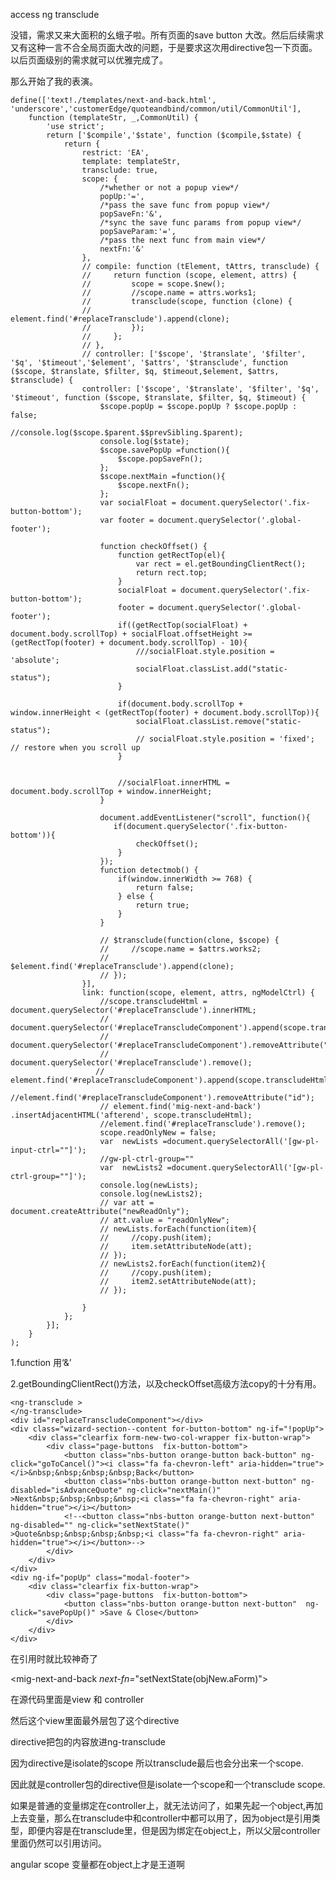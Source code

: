 access ng transclude

没错，需求又来大面积的幺蛾子啦。所有页面的save button 大改。然后后续需求又有这种一言不合全局页面大改的问题，于是要求这次用directive包一下页面。以后页面级别的需求就可以优雅完成了。

那么开始了我的表演。

    define(['text!./templates/next-and-back.html', 'underscore','customerEdge/quoteandbind/common/util/CommonUtil'],
        function (templateStr, _,CommonUtil) {
            'use strict';
            return ['$compile','$state', function ($compile,$state) {
                return {
                    restrict: 'EA',
                    template: templateStr,
                    transclude: true,
                    scope: {
                        /*whether or not a popup view*/
                        popUp:'=',
                        /*pass the save func from popup view*/
                        popSaveFn:'&',
                        /*sync the save func params from popup view*/
                        popSaveParam:'=',
                        /*pass the next func from main view*/
                        nextFn:'&'
                    },
                    // compile: function (tElement, tAttrs, transclude) {
                    //     return function (scope, element, attrs) {
                    //         scope = scope.$new();
                    //         //scope.name = attrs.works1;
                    //         transclude(scope, function (clone) {
                    //             element.find('#replaceTransclude').append(clone);
                    //         });
                    //     };
                    // },
                    // controller: ['$scope', '$translate', '$filter', '$q', '$timeout','$element', '$attrs', '$transclude', function ($scope, $translate, $filter, $q, $timeout,$element, $attrs, $transclude) {
                    controller: ['$scope', '$translate', '$filter', '$q', '$timeout', function ($scope, $translate, $filter, $q, $timeout) {
                        $scope.popUp = $scope.popUp ? $scope.popUp : false;
                        //console.log($scope.$parent.$$prevSibling.$parent);
                        console.log($state);
                        $scope.savePopUp =function(){
                            $scope.popSaveFn();
                        };
                        $scope.nextMain =function(){
                            $scope.nextFn();
                        };
                        var socialFloat = document.querySelector('.fix-button-bottom');
                        var footer = document.querySelector('.global-footer');
    
                        function checkOffset() {
                            function getRectTop(el){
                                var rect = el.getBoundingClientRect();
                                return rect.top;
                            }
                            socialFloat = document.querySelector('.fix-button-bottom');
                            footer = document.querySelector('.global-footer');
                            if((getRectTop(socialFloat) + document.body.scrollTop) + socialFloat.offsetHeight >= (getRectTop(footer) + document.body.scrollTop) - 10){
                                ///socialFloat.style.position = 'absolute';
                                socialFloat.classList.add("static-status");
                            }
    
                            if(document.body.scrollTop + window.innerHeight < (getRectTop(footer) + document.body.scrollTop)){
                                socialFloat.classList.remove("static-status");
                                // socialFloat.style.position = 'fixed'; // restore when you scroll up
                            }
    
    
                            //socialFloat.innerHTML = document.body.scrollTop + window.innerHeight;
                        }
    
                        document.addEventListener("scroll", function(){
                           if(document.querySelector('.fix-button-bottom')){
                                checkOffset();
                            }
                        });
                        function detectmob() {
                            if(window.innerWidth >= 768) {
                                return false;
                            } else {
                                return true;
                            }
                        }
    
                        // $transclude(function(clone, $scope) {
                        //     //scope.name = $attrs.works2;
                        //     $element.find('#replaceTransclude').append(clone);
                        // });
                    }],
                    link: function(scope, element, attrs, ngModelCtrl) {
                        //scope.transcludeHtml = document.querySelector('#replaceTransclude').innerHTML;
                        // document.querySelector('#replaceTranscludeComponent').append(scope.transcludeHtml);
                        // document.querySelector('#replaceTranscludeComponent').removeAttribute("id");
                        // document.querySelector('#replaceTransclude').remove();
                       // element.find('#replaceTranscludeComponent').append(scope.transcludeHtml);
                        //element.find('#replaceTranscludeComponent').removeAttribute("id");
                        // element.find('mig-next-and-back') .insertAdjacentHTML('afterend', scope.transcludeHtml);
                        //element.find('#replaceTransclude').remove();
                        scope.readOnlyNew = false;
                        var  newLists =document.querySelectorAll('[gw-pl-input-ctrl=""]');
                        //gw-pl-ctrl-group=""
                        var  newLists2 =document.querySelectorAll('[gw-pl-ctrl-group=""]');
                        console.log(newLists);
                        console.log(newLists2);
                        // var att = document.createAttribute("newReadOnly");
                        // att.value = "readOnlyNew";
                        // newLists.forEach(function(item){
                        //     //copy.push(item);
                        //     item.setAttributeNode(att);
                        // });
                        // newLists2.forEach(function(item2){
                        //     //copy.push(item);
                        //     item2.setAttributeNode(att);
                        // });
    
                    }
                };
            }];
        }
    );
    

1.function 用‘&’

2.getBoundingClientRect()方法，以及checkOffset高级方法copy的十分有用。

    <ng-transclude >
    </ng-transclude>
    <div id="replaceTranscludeComponent"></div>
    <div class="wizard-section--content for-button-bottom" ng-if="!popUp">
        <div class="clearfix form-new-two-col-wrapper fix-button-wrap">
            <div class="page-buttons  fix-button-bottom">
                <button class="nbs-button orange-button back-button" ng-click="goToCancel()"><i class="fa fa-chevron-left" aria-hidden="true"></i>&nbsp;&nbsp;&nbsp;&nbsp;Back</button>
                <button class="nbs-button orange-button next-button" ng-disabled="isAdvanceQuote" ng-click="nextMain()" >Next&nbsp;&nbsp;&nbsp;&nbsp;<i class="fa fa-chevron-right" aria-hidden="true"></i></button>
                <!--<button class="nbs-button orange-button next-button" ng-disabled="" ng-click="setNextState()" >Quote&nbsp;&nbsp;&nbsp;&nbsp;<i class="fa fa-chevron-right" aria-hidden="true"></i></button>-->
            </div>
        </div>
    </div>
    <div ng-if="popUp" class="modal-footer">
        <div class="clearfix fix-button-wrap">
            <div class="page-buttons  fix-button-bottom">
                <button class="nbs-button orange-button next-button"  ng-click="savePopUp()" >Save & Close</button>
            </div>
        </div>
    </div>
    

在引用时就比较神奇了

<mig-next-and-back *next-fn=*"setNextState(objNew.aForm)">

在源代码里面是view 和 controller

然后这个view里面最外层包了这个directive

directive把包的内容放进ng-transclude

因为directive是isolate的scope 所以transclude最后也会分出来一个scope.

因此就是controller包的directive但是isolate一个scope和一个transclude scope.

如果是普通的变量绑定在controller上，就无法访问了，如果先起一个object,再加上去变量，那么在transclude中和controller中都可以用了，因为object是引用类型，即便内容是在transclude里，但是因为绑定在object上，所以父层controller里面仍然可以引用访问。

angular scope 变量都在object上才是王道啊
